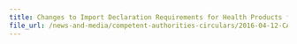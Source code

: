 ```yaml
---
title: Changes to Import Declaration Requirements for Health Products from 3rd May 2016 (HSA) 
file_url: /news-and-media/competent-authorities-circulars/2016-04-12-CA.pdf
---
```


